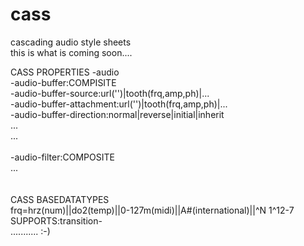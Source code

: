 # cass
cascading audio style sheets<br/>
this is what is coming soon....<br/>

CASS PROPERTIES
-audio<br/>
-audio-buffer:COMPISITE<br/>
-audio-buffer-source:url('')|tooth(frq,amp,ph)|...<br/>
-audio-buffer-attachment:url('')|tooth(frq,amp,ph)|...<br/>
-audio-buffer-direction:normal|reverse|initial|inherit<br/>
...<br/>...<br/><br/>
-audio-filter:COMPOSITE<br/>
...<br/><br/><br/>
CASS BASEDATATYPES<br/>
frq=hrz(num)||do2(temp)||0-127m(midi)||A#(international)||^N    1^12-7				SUPPORTS:transition-<br/>
...........
:-)
